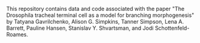 This repository contains data and code associated with the paper "The Drosophila tracheal terminal cell as a model for branching morphogenesis" by Tatyana Gavrilchenko, 
Alison G. Simpkins, Tanner Simpson, Lena A. Barrett, Pauline Hansen, Stanislav Y. Shvartsman, and Jodi Schottenfeld-Roames.

